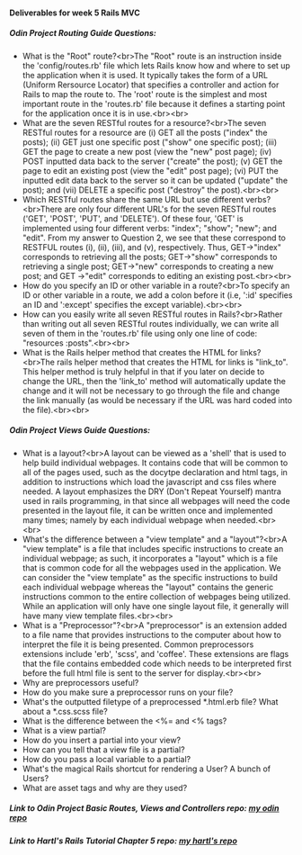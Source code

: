 #### Deliverables for week 5 Rails MVC
##### Odin Project Routing Guide Questions:
- What is the "Root" route?<br\>The "Root" route is an instruction inside the 'config/routes.rb' file which lets Rails know how and where to set up the application when it is used. It typically takes the form of a URL (Uniform Rersource Locator) that specifies a controller and action for Rails to map the route to. The 'root' route is the simplest and most important route in the 'routes.rb' file because it defines a starting point for the application once it is in use.<br\><br\>
- What are the seven RESTful routes for a resource?<br\>The seven RESTful routes for a resource are (i) GET all the posts ("index" the posts); (ii) GET just one specific post ("show" one specific post); (iii) GET the page to create a new post (view the "new" post page); (iv) POST inputted data back to the server ("create" the post); (v) GET the page to edit an existing post (view the "edit" post page); (vi) PUT the inputted edit data back to the server so it can be updated ("update" the post); and (vii) DELETE a specific post ("destroy" the post).<br\><br\>
- Which RESTful routes share the same URL but use different verbs?<br\>There are only four different URL's for the seven RESTful routes ('GET', 'POST', 'PUT', and 'DELETE'). Of these four, 'GET' is implemented using four different verbs: "index"; "show"; "new"; and "edit". From my answer to Question 2, we see that these correspond to RESTFUL routes (i), (ii), (iii), and (v), respectively. Thus, GET->"index" corresponds to retrieving all the posts; GET->"show" corresponds to retrieving a single post; GET->"new" corresponds to creating a new post; and GET ->"edit" corresponds to editing an existing post.<br\><br\>
- How do you specify an ID or other variable in a route?<br\>To specify an ID or other variable in a route, we add a colon before it (i.e, ':id' specifies an ID and ':except' specifies the except variable).<br\><br\>
- How can you easily write all seven RESTful routes in Rails?<br\>Rather than writing out all seven RESTful routes individually, we can write all seven of them in the 'routes.rb' file using only one line of code: "resources :posts".<br\><br\>
- What is the Rails helper method that creates the HTML for links?<br\>The rails helper method that creates the HTML for links is "link_to". This helper method is truly helpful in that if you later on decide to change the URL, then the 'link_to' method will automatically update the change and it will not be necessary to go through the file and change the link manually (as would be necessary if the URL was hard coded into the file).<br\><br\>

##### Odin Project Views Guide Questions:
- What is a layout?<br\>A layout can be viewed as a 'shell' that is used to help build individual webpages. It contains code that will be common to all of the pages used, such as the docytpe declaration and html tags, in addition to instructions which load the javascript and css files where needed. A layout emphasizes the DRY (Don't Repeat Yourself) mantra used in rails programming, in that since all webpages will need the code presented in the layout file, it can be written once and implemented many times; namely by each individual webpage when needed.<br\><br\>
- What's the difference between a "view template" and a "layout"?<br\>A "view template" is a file that includes specific instructions to create an individual webpage; as such, it incorporates a "layout" which is a file that is common code for all the webpages used in the application. We can consider the "view template" as the specific instructions to build each individual webpage whereas the "layout" contains the generic instructions common to the entire collection of webpages being utilized. While an application will only have one single layout file, it generally will have many view template files.<br\><br\>
- What is a "Preprocessor"?<br\>A "preprocessor" is an extension added to a file name that provides instructions to the computer about how to interpret the file it is being presented. Common preprocessors extensions include 'erb', 'scss', and 'coffee'. These extensions are flags that the file contains embedded code which needs to be interpreted first before the full html file is sent to the server for display.<br\><br\>
- Why are preprocessors useful?
- How do you make sure a preprocessor runs on your file?
- What's the outputted filetype of a preprocessed *.html.erb file? What about a *.css.scss file?
- What is the difference between the <%= and <% tags?
- What is a view partial?
- How do you insert a partial into your view?
- How can you tell that a view file is a partial?
- How do you pass a local variable to a partial?
- What's the magical Rails shortcut for rendering a User? A bunch of Users?
- What are asset tags and why are they used?

##### Link to Odin Project Basic Routes, Views and Controllers repo: [my odin repo](<linkhere>)
##### Link to Hartl's Rails Tutorial Chapter 5 repo: [my hartl's repo](<linkhere>)
